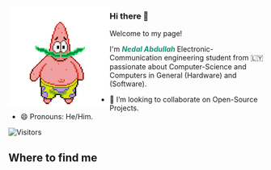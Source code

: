<a target="blank"><img align="left" src="./patric1.gif" /></a>

### Hi there 👋

Welcome to my page!

I'm <span style="color:#199175"> <b> *Nedal Abdullah* </b> </span> Electronic-Communication engineering student from 🇱🇾
passionate about Computer-Science and Computers in General (Hardware) and (Software).

- 👯 I’m looking to collaborate on Open-Source Projects.
- 😄 Pronouns: He/Him.

![Visitors](https://api.visitorbadge.io/api/visitors?path=https%3A%2F%2Fgithub.com%2FN3dal&labelColor=%2337d67a&countColor=%23263759)




## Where to find me




